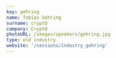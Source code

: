 ```yaml
---
key: gehring
name: Tobias Gehring
surname: cryptQ
company: CryptQ
photoURL: /images/speakers/gehring.jpg
type: old industry
website: '/sessions/industry_gehring'
---
```

